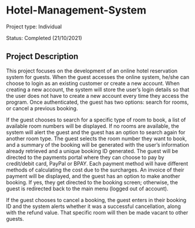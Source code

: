 # Hotel-Management-System
Project type: Individual

Status: Completed (21/10/2021)

## Project Description

This project focuses on the development of an online hotel reservation system for guests. When the guest accesses the online system, he/she can choose to login as an existing customer or create a new account. When creating a new account, the system will store the user’s login details so that the user does not have to create a new account every time they access the program. Once authenticated, the guest has two options: search for rooms, or cancel a previous booking. 

If the guest chooses to search for a specific type of room to book, a list of available room numbers will be displayed. If no rooms are available, the system will alert the guest and the guest has an option to search again for another room type. The guest selects the room number they want to book, and a summary of the booking will be generated with the user’s information already retrieved and a unique booking ID generated. The guest will be directed to the payments portal where they can choose to pay by credit/debit card, PayPal or BPAY. Each payment method will have different methods of calculating the cost due to the surcharges. An invoice of their payment will be displayed, and the guest has an option to make another booking. If yes, they get directed to the booking screen; otherwise, the guest is redirected back to the main menu (logged out of account). 

If the guest chooses to cancel a booking, the guest enters in their booking ID and the system alerts whether it was a successful cancellation, along with the refund value. That specific room will then be made vacant to other guests.

